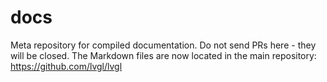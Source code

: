 # docs
Meta repository for compiled documentation. Do not send PRs here - they will be closed. The Markdown files are now located in the main repository: https://github.com/lvgl/lvgl
